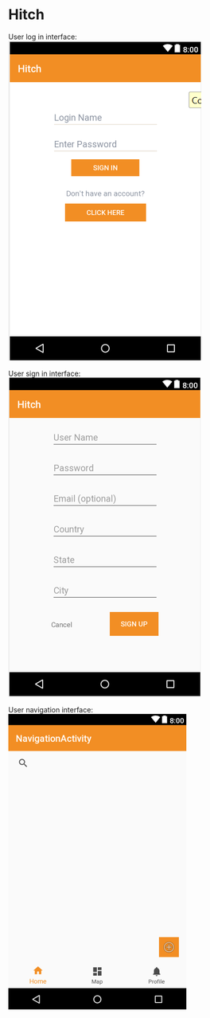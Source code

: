 # Hitch

User log in interface:
![alt text](https://github.com/lnguyent01/Hitch/blob/master/LogInScreen.png "LogIn")

User sign in interface:
![alt text](https://github.com/lnguyent01/Hitch/blob/master/SignUpScreen.png "SignUp")

User navigation interface:
![alt text](https://github.com/lnguyent01/Hitch/blob/master/NavigationScreen.png "Navigation")

